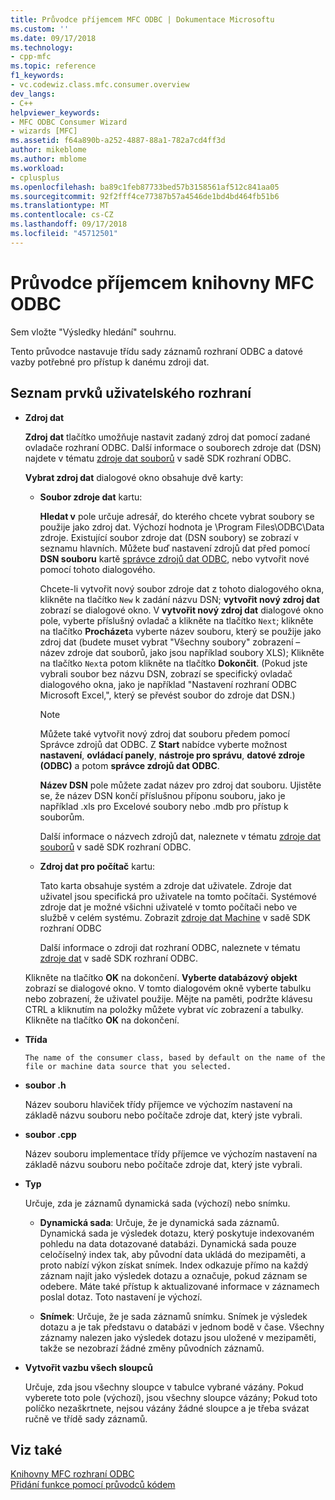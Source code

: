 ```yaml
---
title: Průvodce příjemcem MFC ODBC | Dokumentace Microsoftu
ms.custom: ''
ms.date: 09/17/2018
ms.technology:
- cpp-mfc
ms.topic: reference
f1_keywords:
- vc.codewiz.class.mfc.consumer.overview
dev_langs:
- C++
helpviewer_keywords:
- MFC ODBC Consumer Wizard
- wizards [MFC]
ms.assetid: f64a890b-a252-4887-88a1-782a7cd4ff3d
author: mikeblome
ms.author: mblome
ms.workload:
- cplusplus
ms.openlocfilehash: ba89c1feb87733bed57b3158561af512c841aa05
ms.sourcegitcommit: 92f2fff4ce77387b57a4546de1bd4bd464fb51b6
ms.translationtype: MT
ms.contentlocale: cs-CZ
ms.lasthandoff: 09/17/2018
ms.locfileid: "45712501"
---
```

# <a name="mfc-odbc-consumer-wizard"></a>Průvodce příjemcem knihovny MFC ODBC
Sem vložte "Výsledky hledání" souhrnu.  
  
 Tento průvodce nastavuje třídu sady záznamů rozhraní ODBC a datové vazby potřebné pro přístup k danému zdroji dat.  
  
## <a name="uielement-list"></a>Seznam prvků uživatelského rozhraní

- **Zdroj dat**

   **Zdroj dat** tlačítko umožňuje nastavit zadaný zdroj dat pomocí zadané ovladače rozhraní ODBC. Další informace o souborech zdroje dat (DSN) najdete v tématu [zdroje dat souborů](/previous-versions/windows/desktop/ms715401\(v=vs.85\)) v sadě SDK rozhraní ODBC.
   
   **Vybrat zdroj dat** dialogové okno obsahuje dvě karty:  
  
   - **Soubor zdroje dat** kartu:
   
      **Hledat v** pole určuje adresář, do kterého chcete vybrat soubory se použije jako zdroj dat. Výchozí hodnota je \Program Files\ODBC\Data zdroje. Existující soubor zdroje dat (DSN soubory) se zobrazí v seznamu hlavních. Můžete buď nastavení zdrojů dat před pomocí **DSN souboru** kartě [správce zdrojů dat ODBC](/previous-versions/windows/desktop/ms714024\(v=vs.85\)), nebo vytvořit nové pomocí tohoto dialogového.  
  
      Chcete-li vytvořit nový soubor zdroje dat z tohoto dialogového okna, klikněte na tlačítko `New` k zadání názvu DSN; **vytvořit nový zdroj dat** zobrazí se dialogové okno. V **vytvořit nový zdroj dat** dialogové okno pole, vyberte příslušný ovladač a klikněte na tlačítko `Next`; klikněte na tlačítko **Procházet**a vyberte název souboru, který se použije jako zdroj dat (budete muset vybrat "Všechny soubory" zobrazení – název zdroje dat souborů, jako jsou například soubory XLS); Klikněte na tlačítko `Next`a potom klikněte na tlačítko **Dokončit**. (Pokud jste vybrali soubor bez názvu DSN, zobrazí se specifický ovladač dialogového okna, jako je například "Nastavení rozhraní ODBC Microsoft Excel,", který se převést soubor do zdroje dat DSN.)  
  
      > [!NOTE]
      > Můžete také vytvořit nový zdroj dat souboru předem pomocí Správce zdrojů dat ODBC. Z **Start** nabídce vyberte možnost **nastavení**, **ovládací panely**, **nástroje pro správu**, **datové zdroje (ODBC)** a potom **správce zdrojů dat ODBC**.  
  
      **Název DSN** pole můžete zadat název pro zdroj dat souboru. Ujistěte se, že název DSN končí příslušnou příponu souboru, jako je například .xls pro Excelové soubory nebo .mdb pro přístup k souborům.  
  
      Další informace o názvech zdrojů dat, naleznete v tématu [zdroje dat souborů](/previous-versions/windows/desktop/ms715401\(v=vs.85\)) v sadě SDK rozhraní ODBC.  
  
   - **Zdroj dat pro počítač** kartu:
   
      Tato karta obsahuje systém a zdroje dat uživatele. Zdroje dat uživatel jsou specifická pro uživatele na tomto počítači. Systémové zdroje dat je možné všichni uživatelé v tomto počítači nebo ve službě v celém systému. Zobrazit [zdroje dat Machine](/previous-versions/windows/desktop/ms710952\(v=vs.85\)) v sadě SDK rozhraní ODBC  
  
      Další informace o zdroji dat rozhraní ODBC, naleznete v tématu [zdroje dat](/previous-versions/windows/desktop/ms711688\(v=vs.85\)) v sadě SDK rozhraní ODBC.  
  
   Klikněte na tlačítko **OK** na dokončení. **Vyberte databázový objekt** zobrazí se dialogové okno. V tomto dialogovém okně vyberte tabulku nebo zobrazení, že uživatel použije. Mějte na paměti, podržte klávesu CTRL a kliknutím na položky můžete vybrat víc zobrazení a tabulky. Klikněte na tlačítko **OK** na dokončení.
  
- **Třída**

      The name of the consumer class, based by default on the name of the file or machine data source that you selected.  
  
- **soubor .h**

   Název souboru hlaviček třídy příjemce ve výchozím nastavení na základě názvu souboru nebo počítače zdroje dat, který jste vybrali.  
  
- **soubor .cpp**

   Název souboru implementace třídy příjemce ve výchozím nastavení na základě názvu souboru nebo počítače zdroje dat, který jste vybrali.  
  
- **Typ**

   Určuje, zda je záznamů dynamická sada (výchozí) nebo snímku.  
  
   - **Dynamická sada**: Určuje, že je dynamická sada záznamů. Dynamická sada je výsledek dotazu, který poskytuje indexovaném pohledu na data dotazované databázi. Dynamická sada pouze celočíselný index tak, aby původní data ukládá do mezipaměti, a proto nabízí výkon získat snímek. Index odkazuje přímo na každý záznam najít jako výsledek dotazu a označuje, pokud záznam se odebere. Máte také přístup k aktualizované informace v záznamech poslal dotaz. Toto nastavení je výchozí.  
  
   - **Snímek**: Určuje, že je sada záznamů snímku. Snímek je výsledek dotazu a je tak představu o databázi v jednom bodě v čase. Všechny záznamy nalezen jako výsledek dotazu jsou uložené v mezipaměti, takže se nezobrazí žádné změny původních záznamů.  
  
- **Vytvořit vazbu všech sloupců**

   Určuje, zda jsou všechny sloupce v tabulce vybrané vázány. Pokud vyberete toto pole (výchozí), jsou všechny sloupce vázány; Pokud toto políčko nezaškrtnete, nejsou vázány žádné sloupce a je třeba svázat ručně ve třídě sady záznamů.  
  
## <a name="see-also"></a>Viz také  
 [Knihovny MFC rozhraní ODBC](../../mfc/reference/adding-an-mfc-odbc-consumer.md)   
 [Přidání funkce pomocí průvodců kódem](../../ide/adding-functionality-with-code-wizards-cpp.md)


